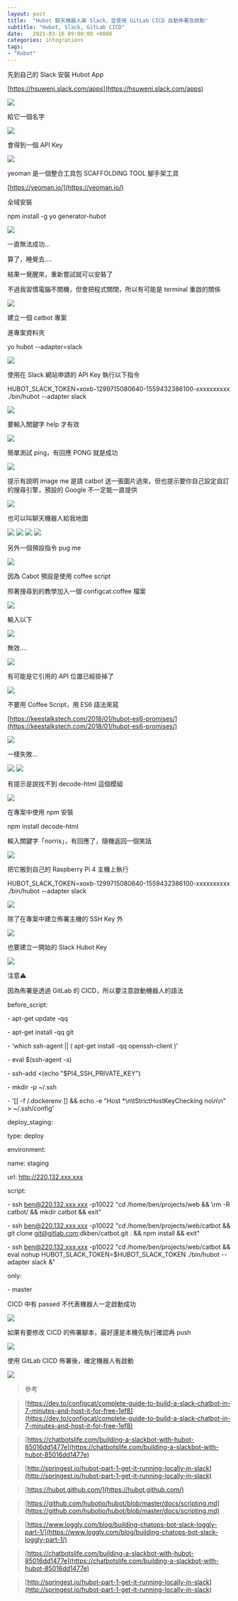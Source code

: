 ```yaml
---
layout: post
title:  "Hubot 聊天機器人串 Slack，並使用 GitLab CICD 自動佈署及啟動"
subtitle: "Hubot, Slack, GitLab CICD"
date:   2021-03-16 09:00:00 +0800
categories: integrations
tags:
- "Robot"
---
```


先到自己的 Slack 安裝 Hubot App

[https://hsuweni.slack.com/apps](https://hsuweni.slack.com/apps)

![](/images/medium/1__9bHpKKti56H9osZAo7bKig.png)

給它一個名字

![](/images/medium/1__cR8UkhG0__vhxUKO7Qpy0EA.png)

會得到一個 API Key

![](/images/medium/1__oaYW3oKw97__n1jYcNRoZXw.png)

yeoman 是一個整合工具包 SCAFFOLDING TOOL 腳手架工具

[https://yeoman.io/](https://yeoman.io/)

全域安裝

npm install -g yo generator-hubot

![](/images/medium/1__7qPYpHr20smVxs7LRKV5Hg.png)

一直無法成功…

算了，睡覺去….

結果一覺醒來，重新嘗試就可以安裝了

不過我習慣電腦不關機，但會把程式關閉，所以有可能是 terminal 重啟的關係

![](/images/medium/1__ix9jgYF4WNB__2CT8TjpSyw.png)

建立一個 catbot 專案

進專案資料夾

yo hubot --adapter=slack

![](/images/medium/1__PhN6ANbQhfQRBnH6yhnAJw.png)

使用在 Slack 網站申請的 API Key 執行以下指令

HUBOT\_SLACK\_TOKEN=xoxb-1299715080640-1559432386100-xxxxxxxxxx ./bin/hubot --adapter slack

![](/images/medium/1__7vEUvoo9C9dxZ__vcpxFXDQ.png)

要輸入關鍵字 help 才有效

![](/images/medium/1__pt__abw7JWPgLtYFwcw__bWQ.png)

簡單測試 ping，有回應 PONG 就是成功

![](/images/medium/1__CQvZpTGuGEt1GX2ZRjlmlw.png)

提示有說明 image me 是請 catbot 送一張圖片過來，但也提示要你自己設定自訂的搜尋引擎，預設的 Google 不一定能一直提供

![](/images/medium/1__VfbzeUYzYsVOBPpDFoQsIg.png)

也可以叫聊天機器人給我地圖

![](/images/medium/1__joJTW8YcDX0OJlmtNjQmrg.png)
![](/images/medium/1__8gctdPHOoWzHT1y8CCNTkw.png)
![](/images/medium/1__ZQLxBpP5A4DJdywYcAT0JQ.png)
![](/images/medium/1__v8jiQXVfhPu0NNsS5J3flA.png)

另外一個預設指令 pug me

![](/images/medium/1__QPNLaTW5928hHl6KBd__Ruw.png)

因為 Cabot 預設是使用 coffee script

照著搜尋到的教學加入一個 configcat.coffee 檔案

![](/images/medium/1__QrFA4MuZfQJei5Tsinx7uA.png)

輸入以下

![](/images/medium/1__TxFDoCgdjt7wlq3n71oEUw.png)

無效….

![](/images/medium/1__bXGUMEj517xE6__1Q8JvQVg.png)

有可能是它引用的 API 位置已經掛掉了

![](/images/medium/1__OO9t5CuM__Sd3jX38p32cjg.png)

不要用 Coffee Script，用 ES6 語法來寫

[https://keestalkstech.com/2018/01/hubot-es6-promises/](https://keestalkstech.com/2018/01/hubot-es6-promises/)

![](/images/medium/1__iPk8KLDf__MQM3gArSO6QNw.png)

一樣失敗…

![](/images/medium/1__E60P95kyD4Z8xKLh4LxPJw.png)
![](/images/medium/1__Pk4mVQEIcE0zxIbhz5si1w.png)

有提示是說找不到 decode-html 這個模組

![](/images/medium/1__SPQ3kNTSaRcZp50uaAS1VQ.png)

在專案中使用 npm 安裝

npm install decode-html

輸入關鍵字「norris」，有回應了，隨機返回一個笑話

![](/images/medium/1__glVFFTHVYJ8THACruqnz0A.png)

把它搬到自己的 Raspberry Pi 4 主機上執行

HUBOT\_SLACK\_TOKEN=xoxb-1299715080640-1559432386100-xxxxxxxxxx ./bin/hubot --adapter slack

![](/images/medium/1__1S5VpmcilcH1n1Olse77Zg.png)

除了在專案中建立佈署主機的 SSH Key 外

![](/images/medium/1__RfR1yZVP01fUoWFyW6rpag.png)

也要建立一開始的 Slack Hubot Key

![](/images/medium/1__VuvcMbF2NG3dfMHfJIMofA.png)

注意⚠️

因為佈署是透過 GitLab 的 CICD，所以要注意啟動機器人的語法

before\_script:

\- apt-get update -qq

\- apt-get install -qq git

\- 'which ssh-agent || ( apt-get install -qq openssh-client )'

\- eval $(ssh-agent -s)

\- ssh-add <(echo "$PI4\_SSH\_PRIVATE\_KEY")

\- mkdir -p ~/.ssh

\- '\[\[ -f /.dockerenv \]\] && echo -e "Host \*\\n\\tStrictHostKeyChecking no\\n\\n" > ~/.ssh/config'

deploy\_staging:

type: deploy

environment:

name: staging

url: http://220.132.xxx.xxx

script:

\- ssh ben@220.132.xxx.xxx -p10022 "cd /home/ben/projects/web && \\rm -R catbot/ && mkdir catbot && exit"

\- ssh ben@220.132.xxx.xxx -p10022 "cd /home/ben/projects/web/catbot && git clone git@gitlab.com:dkben/catbot.git . && npm install && exit"

\- ssh ben@220.132.xxx.xxx -p10022 "cd /home/ben/projects/web/catbot && eval nohup HUBOT\_SLACK\_TOKEN=$HUBOT\_SLACK\_TOKEN ./bin/hubot --adapter slack &"

only:

\- master

CICD 中有 passed 不代表機器人一定啟動成功

![](/images/medium/1__K__sN__LuupWrPbu6ayGYTgQ.png)

如果有要修改 CICD 的佈署腳本，最好還是本機先執行確認再 push

![](/images/medium/1__kCelmG39kJk1aqYBv__sMag.png)

使用 GitLab CICD 佈署後，確定機器人有啟動

![](/images/medium/1__kY53nIB1__YZNrQwnhBKN__g.png)

> 參考

> [https://dev.to/configcat/complete-guide-to-build-a-slack-chatbot-in-7-minutes-and-host-it-for-free-1ef8](https://dev.to/configcat/complete-guide-to-build-a-slack-chatbot-in-7-minutes-and-host-it-for-free-1ef8)

> [https://chatbotslife.com/building-a-slackbot-with-hubot-85016dd1477e](https://chatbotslife.com/building-a-slackbot-with-hubot-85016dd1477e)

> [http://springest.io/hubot-part-1-get-it-running-locally-in-slack](http://springest.io/hubot-part-1-get-it-running-locally-in-slack)

> [https://hubot.github.com/](https://hubot.github.com/)

> [https://github.com/hubotio/hubot/blob/master/docs/scripting.md](https://github.com/hubotio/hubot/blob/master/docs/scripting.md)

> [https://www.loggly.com/blog/building-chatops-bot-slack-loggly-part-1/](https://www.loggly.com/blog/building-chatops-bot-slack-loggly-part-1/)

> [https://chatbotslife.com/building-a-slackbot-with-hubot-85016dd1477e](https://chatbotslife.com/building-a-slackbot-with-hubot-85016dd1477e)

> [http://springest.io/hubot-part-1-get-it-running-locally-in-slack](http://springest.io/hubot-part-1-get-it-running-locally-in-slack)
